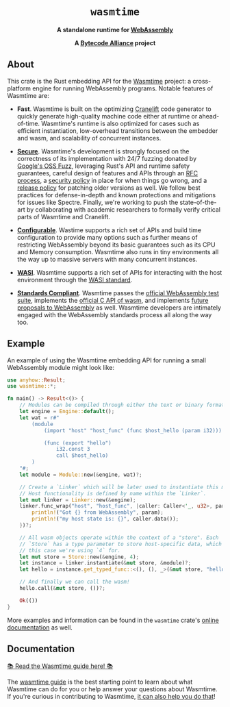 <div align="center">
  <h1><code>wasmtime</code></h1>

  <p>
    <strong>A standalone runtime for
    <a href="https://webassembly.org/">WebAssembly</a></strong>
  </p>

  <strong>A <a href="https://bytecodealliance.org/">Bytecode Alliance</a> project</strong>
</div>

## About

This crate is the Rust embedding API for the [Wasmtime] project: a
cross-platform engine for running WebAssembly programs. Notable features of
Wasmtime are:

* **Fast**. Wasmtime is built on the optimizing [Cranelift] code generator to
  quickly generate high-quality machine code either at runtime or
  ahead-of-time. Wasmtime's runtime is also optimized for cases such as
  efficient instantiation, low-overhead transitions between the embedder and
  wasm, and scalability of concurrent instances.

* **[Secure]**. Wasmtime's development is strongly focused on the correctness of
  its implementation with 24/7 fuzzing donated by [Google's OSS Fuzz],
  leveraging Rust's API and runtime safety guarantees, careful design of
  features and APIs through an [RFC process], a [security policy] in place
  for when things go wrong, and a [release policy] for patching older versions
  as well. We follow best practices for defense-in-depth and known
  protections and mitigations for issues like Spectre. Finally, we're working
  to push the state-of-the-art by collaborating with academic
  researchers to formally verify critical parts of Wasmtime and Cranelift.

* **[Configurable]**. Wastime supports a rich set of APIs and build time
  configuration to provide many options such as further means of restricting
  WebAssembly beyond its basic guarantees such as its CPU and Memory
  consumption. Wasmtime also runs in tiny environments all the way up to massive
  servers with many concurrent instances.

* **[WASI]**. Wasmtime supports a rich set of APIs for interacting with the host
  environment through the [WASI standard](https://wasi.dev).

* **[Standards Compliant]**. Wasmtime passes the [official WebAssembly test
  suite](https://github.com/WebAssembly/testsuite), implements the [official C
  API of wasm](https://github.com/WebAssembly/wasm-c-api), and implements
  [future proposals to WebAssembly](https://github.com/WebAssembly/proposals) as
  well. Wasmtime developers are intimately engaged with the WebAssembly
  standards process all along the way too.

[Wasmtime]: https://github.com/bytecodealliance/wasmtime
[Cranelift]: https://github.com/bytecodealliance/wasmtime/blob/main/cranelift/README.md
[Google's OSS Fuzz]: https://google.github.io/oss-fuzz/
[security policy]: https://bytecodealliance.org/security
[RFC process]: https://github.com/bytecodealliance/rfcs
[release policy]: https://docs.wasmtime.dev/stability-release.html
[Secure]: https://docs.wasmtime.dev/security.html
[Configurable]: https://docs.rs/wasmtime/latest/wasmtime/struct.Config.html
[WASI]: https://docs.rs/wasmtime-wasi/latest/wasmtime_wasi/
[Standards Compliant]: https://docs.wasmtime.dev/stability-wasm-proposals-support.html

## Example

An example of using the Wasmtime embedding API for running a small WebAssembly
module might look like:

```rust
use anyhow::Result;
use wasmtime::*;

fn main() -> Result<()> {
    // Modules can be compiled through either the text or binary format
    let engine = Engine::default();
    let wat = r#"
        (module
            (import "host" "host_func" (func $host_hello (param i32)))

            (func (export "hello")
                i32.const 3
                call $host_hello)
        )
    "#;
    let module = Module::new(&engine, wat)?;

    // Create a `Linker` which will be later used to instantiate this module.
    // Host functionality is defined by name within the `Linker`.
    let mut linker = Linker::new(&engine);
    linker.func_wrap("host", "host_func", |caller: Caller<'_, u32>, param: i32| {
        println!("Got {} from WebAssembly", param);
        println!("my host state is: {}", caller.data());
    })?;

    // All wasm objects operate within the context of a "store". Each
    // `Store` has a type parameter to store host-specific data, which in
    // this case we're using `4` for.
    let mut store = Store::new(&engine, 4);
    let instance = linker.instantiate(&mut store, &module)?;
    let hello = instance.get_typed_func::<(), (), _>(&mut store, "hello")?;

    // And finally we can call the wasm!
    hello.call(&mut store, ())?;

    Ok(())
}
```

More examples and information can be found in the `wasmtime` crate's [online
documentation](https://docs.rs/wasmtime) as well.

## Documentation

[📚 Read the Wasmtime guide here! 📚][guide]

The [wasmtime guide][guide] is the best starting point to learn about what
Wasmtime can do for you or help answer your questions about Wasmtime. If you're
curious in contributing to Wasmtime, [it can also help you do
that][contributing]!

[contributing]: https://bytecodealliance.github.io/wasmtime/contributing.html
[guide]: https://bytecodealliance.github.io/wasmtime

